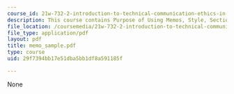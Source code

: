 ```yaml
---
course_id: 21w-732-2-introduction-to-technical-communication-ethics-in-science-and-technology-fall-2006
description: This course contains Purpose of Using Memos, Style, Sections.
file_location: /coursemedia/21w-732-2-introduction-to-technical-communication-ethics-in-science-and-technology-fall-2006/29f7394bb17e51dba5bb1df8a591185f_memo_sample.pdf
file_type: application/pdf
layout: pdf
title: memo_sample.pdf
type: course
uid: 29f7394bb17e51dba5bb1df8a591185f

---
```

None